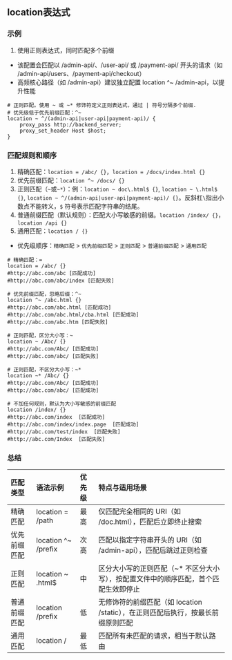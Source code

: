 
## location表达式

### 示例

1. 使用正则表达式，同时匹配多个前缀

- 该配置会匹配以 /admin-api/、/user-api/ 或 /payment-api/ 开头的请求（如 /admin-api/users、/payment-api/checkout）
- 高频核心路径（如 /admin-api）建议独立配置 location ^~ /admin-api，以提升性能

```
# 正则匹配。使用 ~ 或 ~* 修饰符定义正则表达式，通过 | 符号分隔多个前缀.
# 优先级低于优先前缀匹配：^~
location ~ ^/(admin-api|user-api|payment-api)/ {
    proxy_pass http://backend_server;
    proxy_set_header Host $host;
}
```

### 匹配规则和顺序

1. 精确匹配：`location = /abc/ {}`，`location = /docs/index.html {}`
2. 优先前缀匹配：`location ^~ /docs/ {}`
3. 正则匹配（`~`或`~*`）：例：`location ~ doc\.html$ {}`, `location ~ \.html$ {}`, `location ~ ^/(admin-api|user-api|payment-api)/ {}`。反斜杠`\`指出小数点不能转义，`$` 符号表示匹配字符串的结尾。
4. 普通前缀匹配（默认规则）：匹配大小写敏感的前缀。`location /index/ {}`，`location /api {}`
5. 通用匹配：`location / {}`

- 优先级顺序：`精确匹配` > `优先前缀匹配` > `正则匹配` > `普通前缀匹配` > `通用匹配`

```shell
# 精确匹配：=
location = /abc/ {}
#http://abc.com/abc [匹配成功]
#http://abc.com/abc/index [匹配失败]

# 优先前缀匹配，忽略后缀：^~
location ^~ /abc.html {}
#http://abc.com/abc.html [匹配成功]
#http://abc.com/abc.html/cba.html [匹配成功]
#http://abc.com/abc.htm [匹配失败]

# 正则匹配，区分大小写：~
location ~ /Abc/ {}
#http://abc.com/Abc/ [匹配成功]
#http://abc.com/abc/ [匹配失败]

# 正则匹配，不区分大小写：~*
location ~* /Abc/ {}
#http://abc.com/Abc/ [匹配成功]
#http://abc.com/abc/ [匹配成功]

# 不加任何规则，默认为大小写敏感的前缀匹配
location /index/ {}
#http://abc.com/index  [匹配成功]
#http://abc.com/index/index.page  [匹配成功]
#http://abc.com/test/index  [匹配失败]
#http://abc.com/Index  [匹配失败]
```

### 总结

|匹配类型   |  语法示例 |优先级| 特点与适用场景|
|:---------|:----------|:----|:-------------|
|精确匹配 | location = /path | 最高 | 仅匹配完全相同的 URI（如 /doc.html），匹配后立即终止搜索 |
|优先前缀匹配 | location ^~ /prefix | 次高 | 匹配以指定字符串开头的 URI（如 /admin-api），匹配后跳过正则检查 |
|正则匹配 | location ~ \.html$ | 中 | 区分大小写的正则匹配（~* 不区分大小写），按配置文件中的顺序匹配，首个匹配生效即停止 |
|普通前缀匹配 | location /prefix | 低 |无修饰符的前缀匹配（如 location /static），在正则匹配后执行，按最长前缀原则匹配 |
|通用匹配 | location / | 最低 | 匹配所有未匹配的请求，相当于默认路由 |

